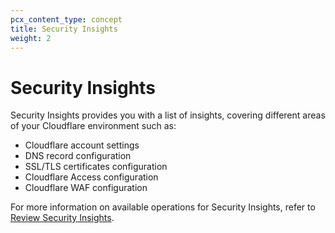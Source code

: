 ```yaml
---
pcx_content_type: concept
title: Security Insights
weight: 2
---
```


# Security Insights

Security Insights provides you with a list of insights, covering different areas of your Cloudflare environment such as:

*   Cloudflare account settings
*   DNS record configuration
*   SSL/TLS certificates configuration
*   Cloudflare Access configuration
*   Cloudflare WAF configuration

For more information on available operations for Security Insights, refer to [Review Security Insights](/security-center/security-insights/review-insights/).